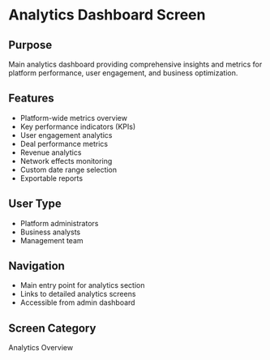 # Analytics Dashboard Screen

## Purpose
Main analytics dashboard providing comprehensive insights and metrics for platform performance, user engagement, and business optimization.

## Features
- Platform-wide metrics overview
- Key performance indicators (KPIs)
- User engagement analytics
- Deal performance metrics
- Revenue analytics
- Network effects monitoring
- Custom date range selection
- Exportable reports

## User Type
- Platform administrators
- Business analysts
- Management team

## Navigation
- Main entry point for analytics section
- Links to detailed analytics screens
- Accessible from admin dashboard

## Screen Category
Analytics Overview